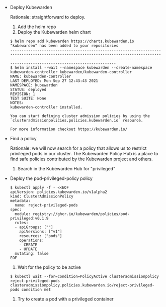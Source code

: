 - Deploy Kubewarden

  Rationale: straightforward to deploy.

  1. Add the helm repo
  1. Deploy the Kubewarden helm chart

    ```console
    $ helm repo add kubewarden https://charts.kubewarden.io
    "kubewarden" has been added to your repositories
    --------------------------------------------------------------------------------------------------------------------------------------------------------------------------------------------------------------------------------------------------------
    $ helm install --wait --namespace kubewarden --create-namespace kubewarden-controller kubewarden/kubewarden-controller
    NAME: kubewarden-controller
    LAST DEPLOYED: Mon Sep 27 12:43:43 2021
    NAMESPACE: kubewarden
    STATUS: deployed
    REVISION: 1
    TEST SUITE: None
    NOTES:
    kubewarden-controller installed.

    You can start defining cluster admission policies by using the
    `clusteradmissionpolicies.policies.kubewarden.io` resource.

    For more information checkout https://kubewarden.io/
    ```

- Find a policy

  Rationale: we will now search for a policy that allows us to
  restrict privileged pods in our cluster. The Kubewarden Policy Hub
  is a place to find safe policies contributed by the Kubewarden
  project and others.

  1. Search in the Kubewarden Hub for "privileged"

- Deploy the pod-privileged-policy policy

  ```console
  $ kubectl apply -f - <<EOF
  apiVersion: policies.kubewarden.io/v1alpha2
  kind: ClusterAdmissionPolicy
  metadata:
    name: reject-privileged-pods
  spec:
    module: registry://ghcr.io/kubewarden/policies/pod-privileged:v0.1.9
    rules:
    - apiGroups: [""]
      apiVersions: ["v1"]
      resources: ["pods"]
      operations:
      - CREATE
      - UPDATE
    mutating: false
  EOF
  ```

  1. Wait for the policy to be active

    ```console
    $ kubectl wait --for=condition=PolicyActive clusteradmissionpolicy reject-privileged-pods
    clusteradmissionpolicy.policies.kubewarden.io/reject-privileged-pods condition met
    ```

  1. Try to create a pod with a privileged container
